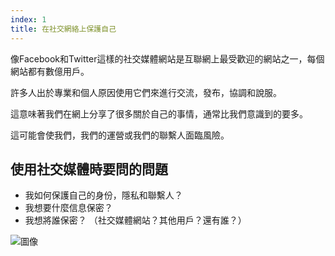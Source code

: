 ```yaml
---
index: 1
title: 在社交網絡上保護自己
---
```

像Facebook和Twitter這樣的社交媒體網站是互聯網上最受歡迎的網站之一，每個網站都有數億用戶。

許多人出於專業和個人原因使用它們來進行交流，發布，協調和說服。

這意味著我們在網上分享了很多關於自己的事情，通常比我們意識到的要多。

這可能會使我們，我們的運營或我們的聯繫人面臨風險。

## 使用社交媒體時要問的問題

*   我如何保護自己的身份，隱私和聯繫人？
*   我想要什麼信息保密？
*   我想將誰保密？ （社交媒體網站？其他用戶？還有誰？）

![圖像](socialb1.png)